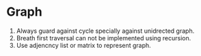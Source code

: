 # Graph
1. Always guard against cycle specially against unidrected graph.
2. Breath first traversal can not be implemented using recursion.
3. Use adjencncy list or matrix to represent graph.
